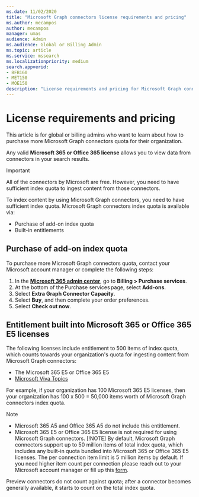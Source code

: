 ```yaml
---
ms.date: 11/02/2020
title: "Microsoft Graph connectors license requirements and pricing"
ms.author: mecampos
author: mecampos
manager: umas
audience: Admin
ms.audience: Global or Billing Admin
ms.topic: article
ms.service: mssearch
ms.localizationpriority: medium
search.appverid:
- BFB160
- MET150
- MOE150
description: "License requirements and pricing for Microsoft Graph connectors for Microsoft Search."
---
```

<!---Previous ms.author: rusamai --->

# License requirements and pricing

This article is for global or billing admins who want to learn about how to purchase more Microsoft Graph connectors quota for their organization.

Any valid **Microsoft 365 or Office 365 license** allows you to view data from connectors in your search results.

>[!IMPORTANT]
>All of the connectors by Microsoft are free. However, you need to have sufficient index quota to ingest content from those connectors.

To index content by using Microsoft Graph connectors, you need to have sufficient index quota. Microsoft Graph connectors index quota is available via:

- Purchase of add-on index quota
- Built-in entitlements

## Purchase of add-on index quota
To purchase more Microsoft Graph connectors quota, contact your Microsoft account manager or complete the following steps:

1. In the **[Microsoft 365 admin center](https://admin.microsoft.com)**, go to **Billing > Purchase services**.
2. At the bottom of the Purchase services page, select **Add-ons**.
3. Select **Extra Graph Connector Capacity**.
4. Select **Buy**, and then complete your order preferences.
5. Select **Check out now**.

## Entitlement built into Microsoft 365 or Office 365 E5 licenses

The following licenses include entitlement to 500 items of index quota, which counts towards your organization's quota for ingesting content from Microsoft Graph connectors:

* The Microsoft 365 E5 or Office 365 E5
* [Microsoft Viva Topics](https://www.microsoft.com/microsoft-viva/topics?activetab=pivot:overviewtab)

For example, if your organization has 100 Microsoft 365 E5 licenses, then your organization has 100 x 500 = 50,000 items worth of Microsoft Graph connectors index quota.

<!---Comment requested in PR#143--->
> [!NOTE]
> * Microsoft 365 A5 and Office 365 A5 do not include this entitlement.
> * Microsoft 365 E5 or Office 365 E5 license is not required for using Microsoft Graph connectors.
> [!NOTE]
> By default, Microsoft Graph connectors support up to 50 million items of total index quota, which includes any built-in quota bundled into Microsoft 365 or Office 365 E5 licenses. The per connection item limit is 5 million items by default. If you need higher item count per connection please reach out to your Microsoft account manager or fill up this [form](https://aka.ms/GraphConnectorsHigherCapacity).
>
> Preview connectors do not count against quota; after a connector becomes generally available, it starts to count on the total index quota.

